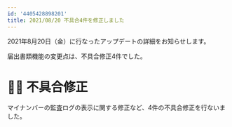 ```yaml
---
id: '4405428898201'
title: 2021/08/20 不具合4件を修正しました
---
```

2021年8月20日（金）に行なったアップデートの詳細をお知らせします。

届出書類機能の変更点は、不具合修正4件でした。

# 👨‍⚕️ 不具合修正

マイナンバーの監査ログの表示に関する修正など、4件の不具合修正を行ないました。
